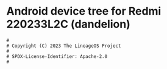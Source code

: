 # Android device tree for Redmi 220233L2C (dandelion)

```
#
# Copyright (C) 2023 The LineageOS Project
#
# SPDX-License-Identifier: Apache-2.0
#
```
